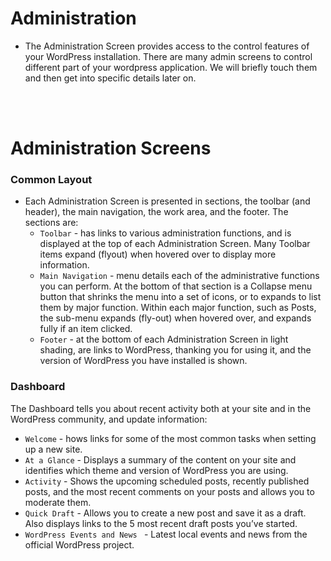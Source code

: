 # Administration

- The Administration Screen provides access to the control features of your WordPress installation. There are many admin screens to control different part of your wordpress application. We will briefly touch them and then get into specific details later on.

<br>
<br>

# Administration Screens

### Common Layout 

- Each Administration Screen is presented in sections, the toolbar (and header), the main navigation, the work area, and the footer. The sections are:
  - `Toolbar` - has links to various administration functions, and is displayed at the top of each Administration Screen. Many Toolbar items expand (flyout) when hovered over to display more information.
  - `Main Navigation` - menu details each of the administrative functions you can perform. At the bottom of that section is a Collapse menu button that shrinks the menu into a set of icons, or to expands to list them by major function. Within each major function, such as Posts, the sub-menu expands (fly-out) when hovered over, and expands fully if an item clicked.
  - `Footer` - at the bottom of each Administration Screen in light shading, are links to WordPress, thanking you for using it, and the version of WordPress you have installed is shown.
  
### Dashboard

The Dashboard tells you about recent activity both at your site and in the WordPress community, and update information:
  - `Welcome` - hows links for some of the most common tasks when setting up a new site.
  - `At a Glance` - Displays a summary of the content on your site and identifies which theme and version of WordPress you are using.
  - `Activity` - Shows the upcoming scheduled posts, recently published posts, and the most recent comments on your posts and allows you to moderate them.
  - `Quick Draft` - Allows you to create a new post and save it as a draft. Also displays links to the 5 most recent draft posts you’ve started.
  - `WordPress Events and News ` - Latest local events and news from the official WordPress project.
